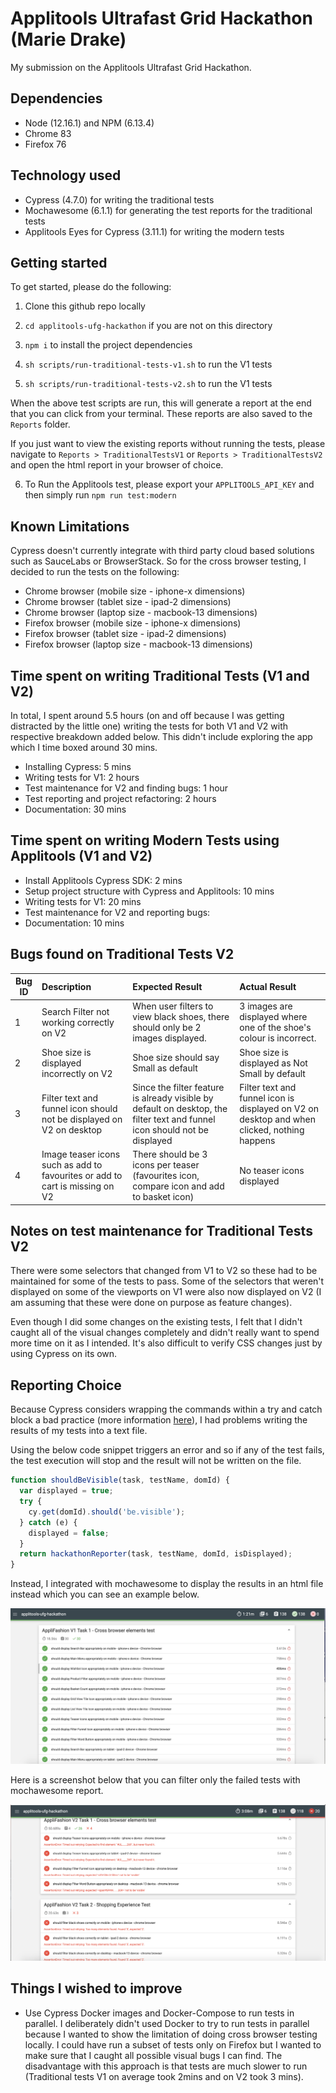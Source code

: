 # Applitools Ultrafast Grid Hackathon (Marie Drake)

My submission on the Applitools Ultrafast Grid Hackathon.

## Dependencies

- Node (12.16.1) and NPM (6.13.4)
- Chrome 83
- Firefox 76

## Technology used

- Cypress (4.7.0) for writing the traditional tests
- Mochawesome (6.1.1) for generating the test reports for the traditional tests
- Applitools Eyes for Cypress (3.11.1) for writing the modern tests

## Getting started

To get started, please do the following:

1. Clone this github repo locally

2. `cd applitools-ufg-hackathon` if you are not on this directory

3. `npm i` to install the project dependencies

4. `sh scripts/run-traditional-tests-v1.sh` to run the V1 tests

5. `sh scripts/run-traditional-tests-v2.sh` to run the V1 tests

When the above test scripts are run, this will generate a report at the end that you can click from your terminal. These reports are also saved to the `Reports` folder.

If you just want to view the existing reports without running the tests, please navigate to `Reports > TraditionalTestsV1` or `Reports > TraditionalTestsV2` and open the html report in your browser of choice.

6. To Run the Applitools test, please export your `APPLITOOLS_API_KEY` and then simply run `npm run test:modern`

## Known Limitations

Cypress doesn't currently integrate with third party cloud based solutions such as SauceLabs or BrowserStack. So for the cross browser testing, I decided to run the tests on the following:

- Chrome browser (mobile size - iphone-x dimensions)
- Chrome browser (tablet size - ipad-2 dimensions)
- Chrome browser (laptop size - macbook-13 dimensions)
- Firefox browser (mobile size - iphone-x dimensions)
- Firefox browser (tablet size - ipad-2 dimensions)
- Firefox browser (laptop size - macbook-13 dimensions)

## Time spent on writing Traditional Tests (V1 and V2)

In total, I spent around 5.5 hours (on and off because I was getting distracted by the little one) writing the tests for both V1 and V2 with respective breakdown added below. This didn't include exploring the app which I time boxed around 30 mins.

- Installing Cypress: 5 mins
- Writing tests for V1: 2 hours
- Test maintenance for V2 and finding bugs: 1 hour
- Test reporting and project refactoring: 2 hours
- Documentation: 30 mins

## Time spent on writing Modern Tests using Applitools (V1 and V2)

- Install Applitools Cypress SDK: 2 mins
- Setup project structure with Cypress and Applitools: 10 mins
- Writing tests for V1: 20 mins
- Test maintenance for V2 and reporting bugs:
- Documentation: 10 mins

## Bugs found on Traditional Tests V2

| Bug ID | Description                                                                  | Expected Result                                                                                                            | Actual Result                                                                               |
| ------ | :--------------------------------------------------------------------------- | :------------------------------------------------------------------------------------------------------------------------- | :------------------------------------------------------------------------------------------ |
| 1      | Search Filter not working correctly on V2                                    | When user filters to view black shoes, there should only be 2 images displayed.                                            | 3 images are displayed where one of the shoe's colour is incorrect.                         |
| 2      | Shoe size is displayed incorrectly on V2                                     | Shoe size should say Small as default                                                                                      | Shoe size is displayed as Not Small by default                                              |
| 3      | Filter text and funnel icon should not be displayed on V2 on desktop         | Since the filter feature is already visible by default on desktop, the filter text and funnel icon should not be displayed | Filter text and funnel icon is displayed on V2 on desktop and when clicked, nothing happens |
| 4      | Image teaser icons such as add to favourites or add to cart is missing on V2 | There should be 3 icons per teaser (favourites icon, compare icon and add to basket icon)                                  | No teaser icons displayed                                                                   |

## Notes on test maintenance for Traditional Tests V2

There were some selectors that changed from V1 to V2 so these had to be maintained for some of the tests to pass. Some of the selectors that weren't displayed on some of the viewports on V1 were also now displayed on V2 (I am assuming that these were done on purpose as feature changes).

Even though I did some changes on the existing tests, I felt that I didn't caught all of the visual changes completely and didn't really want to spend more time on it as I intended. It's also difficult to verify CSS changes just by using Cypress on its own.

## Reporting Choice

Because Cypress considers wrapping the commands within a try and catch block a bad practice (more information [here](https://docs.cypress.io/guides/core-concepts/conditional-testing.html#Error-Recovery)), I had problems writing the results of my tests into a text file.

Using the below code snippet triggers an error and so if any of the test fails, the test execution will stop and the result will not be written on the file.

```js
function shouldBeVisible(task, testName, domId) {
  var displayed = true;
  try {
    cy.get(domId).should('be.visible');
  } catch (e) {
    displayed = false;
  }
  return hackathonReporter(task, testName, domId, isDisplayed);
}
```

Instead, I integrated with mochawesome to display the results in an html file instead which you can see an example below.

![image](images/example-report-screenshot.png)

Here is a screenshot below that you can filter only the failed tests with mochawesome report.

![image](images/example-report-only-errors.png)

## Things I wished to improve

- Use Cypress Docker images and Docker-Compose to run tests in parallel. I deliberately didn't used Docker to try to run tests in parallel because I wanted to show the limitation of doing cross browser testing locally. I could have run a subset of tests only on Firefox but I wanted to make sure that I caught all possible visual bugs I can find. The disadvantage with this approach is that tests are much slower to run (Traditional tests V1 on average took 2mins and on V2 took 3 mins).
